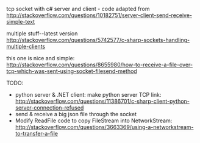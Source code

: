 tcp socket with c# server and client - code adapted from http://stackoverflow.com/questions/10182751/server-client-send-receive-simple-text

multiple stuff--latest version http://stackoverflow.com/questions/5742577/c-sharp-sockets-handling-multiple-clients

this one is nice and simple:
http://stackoverflow.com/questions/8655980/how-to-receive-a-file-over-tcp-which-was-sent-using-socket-filesend-method

TODO:
- python server & .NET client: make python server TCP
  link: http://stackoverflow.com/questions/11386701/c-sharp-client-python-server-connection-refused
- send & receive a big json file through the socket
- Modify ReadFile code to copy FileStream into NetworkStream: http://stackoverflow.com/questions/3663369/using-a-networkstream-to-transfer-a-file
